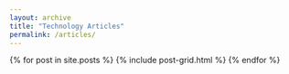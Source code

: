 ```yaml
---
layout: archive
title: "Technology Articles"
permalink: /articles/
---
```


<div class="tiles">
{% for post in site.posts %}
	{% include post-grid.html %}
{% endfor %}
</div>